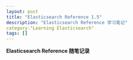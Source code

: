 ```yaml
---
layout: post
title: "Elasticsearch Reference 1.5"
description: "Elasticsearch Reference 学习笔记"
category:"Learning Elasticsearch"
tags: []
---
```


**Elasticsearch Reference 随笔记录**
